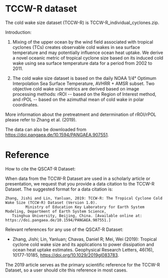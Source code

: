 # TCCW-R dataset 

The cold wake size dataset (TCCW-R) is TCCW-R_individual_cyclones.zip.

Introduction:

1. Mixing of the upper ocean by the wind field associated with tropical cyclones (TCs) creates observable cold wakes in sea surface temperature and may potentially influence ocean heat uptake. We derive a novel oceanic metric of tropical cyclone size based on its induced cold wake using sea surface temperature data for a period from 2002 to 2011.

2. The cold wake size dataset is based on the daily NOAA 1/4° Optimum Interpolation Sea Surface Temperature, AVHRR + AMSR subset. Two objective cold wake size metrics are derived based on image processing methods: rROI -- based on the Region of Interest method, and rPOL -- based on the azimuthal mean of cold wake in polar coordinates.

More information about the pretreatment and determination of rROI/rPOL please refer to Zhang et al. (2019).



The data can also be downloaded from https://doi.pangaea.de/10.1594/PANGAEA.907551.



# Reference 

How to cite the QSCAT-R Dataset:

When data from the TCCW-R Dataset are used in a scholarly article or presentation, we request that you provide a data citation to the TCCW-R Dataset. The suggested format for a data citation is:

	Zhang, Jishi and Lin, Yanluan, 2019: TCCW-R: The Tropical Cyclone Cold Wake Size (TCCW-R) Dataset (Version 1.0). 
             Ministry of Education Key Laboratory for Earth System Modeling, Department of Earth System Science,       
	   Tsinghua University, Beijing, China. [Available online at: https://doi.pangaea.de/10.1594/PANGAEA.907551.]


Relevant references for any use of the QSCAT-R Dataset:
  * Zhang, Jishi; Lin, Yanluan; Chavas, Daniel R; Mei, Wei (2019): Tropical cyclone cold wake size and its applications to power dissipation and ocean heat uptake estimates. Geophysical Research Letters, 46(16), 10177-10185, https://doi.org/10.1029/2019gl083783.
  
  The 2019 article serves as the primary scientific reference for the TCCW-R Dataset, so a user should cite this reference in most cases.
